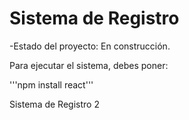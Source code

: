 <h1> Sistema de Registro </h1>

-Estado del proyecto: En construcción.

Para ejecutar el sistema, debes poner:

'''npm install react'''

Sistema de Registro 2
